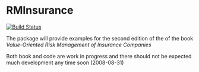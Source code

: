 # RMInsurance

[![Build Status](https://travis-ci.org/mkriele/RMInsurance.jl.svg?branch=master)](https://travis-ci.org/mkriele/RMInsurnce.jl)

The package will provide examples for the second edition of the of the book _Value-Oriented Risk Management of Insurance Companies_

Both book and code are work in progress and there should not be expected much development any time soon (2008-08-31)
